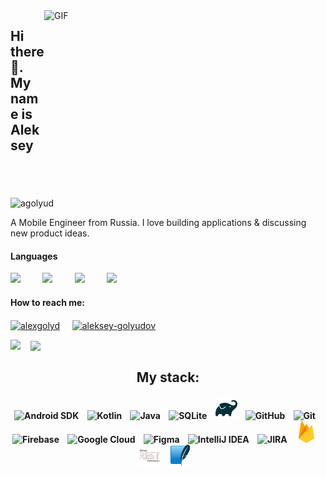 <img align="right" alt="GIF" src="https://github.com/user-attachments/assets/408bf5d9-c612-42f1-adb0-8cb2f86d58c0" width="450" height="300" />

## Hi there 👋. My name is Aleksey  
<a align="left"> <img src="https://komarev.com/ghpvc/?username=agolyud&label=Views&color=blue&style=plastic" alt="agolyud"/></a>

A Mobile Engineer from Russia. I love building applications & discussing new product ideas.

#### Languages
<img src="https://cdn.jsdelivr.net/gh/devicons/devicon/icons/android/android-original.svg" height="35">&nbsp;&nbsp;&nbsp;&nbsp;&nbsp;&nbsp;&nbsp;&nbsp;
<img src="https://cdn.jsdelivr.net/gh/devicons/devicon/icons/kotlin/kotlin-original.svg" height="35">&nbsp;&nbsp;&nbsp;&nbsp;&nbsp;&nbsp;&nbsp;&nbsp;
<img src="https://cdn.jsdelivr.net/gh/devicons/devicon/icons/java/java-original.svg" height="35"/>&nbsp;&nbsp;&nbsp;&nbsp;&nbsp;&nbsp;&nbsp;&nbsp;
<img src="https://cdn.jsdelivr.net/gh/devicons/devicon/icons/sqlite/sqlite-original.svg" height="35">&nbsp;&nbsp;&nbsp;&nbsp;&nbsp;&nbsp;&nbsp;&nbsp;

#### How to reach me:
<a href="https://t.me/alexgolyd" target="blank"><img height="35" align="center" src="https://github.com/user-attachments/assets/7ffa65c5-6286-45a3-ad32-ce8aa095ed72" alt="alexgolyd"/></a> &nbsp;&nbsp;&nbsp;
<a href="https://www.linkedin.com/in/aleksey-golyudov/" target="blank"><img height="35" align="center" src="https://github.com/user-attachments/assets/b2a0a4c3-ad60-4af3-98fa-7bc26a28a695" alt="aleksey-golyudov"/></a>



<img align="left" src="https://github-readme-stats.vercel.app/api?username=agolyud&theme=react&cache_seconds=30&hide_border=truek"/>&nbsp;&nbsp;&nbsp;
<img align="center" src="https://github-readme-stats.vercel.app/api/top-langs/?username=agolyud&theme=react&cache_seconds=30&hide_border=truek"/>&nbsp;&nbsp;&nbsp;


<h2 align="center">My stack:</h2>
<h4 align="center">
<img src="https://cdn.jsdelivr.net/gh/devicons/devicon/icons/android/android-original.svg" height="35" alt="Android SDK"/>&nbsp;&nbsp;&nbsp;
<img src="https://cdn.jsdelivr.net/gh/devicons/devicon/icons/kotlin/kotlin-original.svg" height="35" alt="Kotlin"/>&nbsp;&nbsp;&nbsp;
<img src="https://cdn.jsdelivr.net/gh/devicons/devicon/icons/java/java-original.svg" height="35" alt="Java"/>&nbsp;&nbsp;&nbsp;
<img src="https://cdn.jsdelivr.net/gh/devicons/devicon/icons/sqlite/sqlite-original.svg" height="35" alt="SQLite"/>&nbsp;&nbsp;&nbsp;
<img src="https://github.com/devicons/devicon/blob/v2.16.0/icons/gradle/gradle-original.svg" height="35" alt="Gradle"/>&nbsp;&nbsp;&nbsp;
<img src="https://github.com/user-attachments/assets/ab81be16-4ec0-4372-8996-d093ac043fed" height="35" alt="GitHub"/>&nbsp;&nbsp;&nbsp;
<img src="https://cdn.jsdelivr.net/gh/devicons/devicon/icons/git/git-original.svg" height="35" alt="Git"/>&nbsp;&nbsp;&nbsp;
<img src="https://cdn.jsdelivr.net/gh/devicons/devicon/icons/firebase/firebase-plain.svg" height="35" alt="Firebase"/>&nbsp;&nbsp;&nbsp;
<img src="https://cdn.jsdelivr.net/gh/devicons/devicon/icons/googlecloud/googlecloud-original.svg" height="35" alt="Google Cloud"/>&nbsp;&nbsp;&nbsp;
<img src="https://cdn.jsdelivr.net/gh/devicons/devicon/icons/figma/figma-original.svg" height="35" alt="Figma"/>&nbsp;&nbsp;&nbsp;
<img src="https://cdn.jsdelivr.net/gh/devicons/devicon/icons/intellij/intellij-original.svg" height="35" alt="IntelliJ IDEA"/>&nbsp;&nbsp;&nbsp;
<img src="https://cdn.jsdelivr.net/gh/devicons/devicon/icons/jira/jira-original.svg" height="35" alt="JIRA"/>&nbsp;&nbsp;&nbsp;
<img src="https://github.com/devicons/devicon/blob/v2.16.0/icons/firebase/firebase-original.svg" height="35" alt="firebase-original"/>&nbsp;&nbsp;&nbsp;
<img src="https://github.com/devicons/devicon/blob/v2.16.0/icons/djangorest/djangorest-original.svg" height="35" alt="djangorest-original"/>&nbsp;&nbsp;&nbsp;
<img src="https://github.com/devicons/devicon/blob/v2.16.0/icons/sqlite/sqlite-original.svg" height="35" alt="sqlite-original"/>&nbsp;&nbsp;&nbsp;

